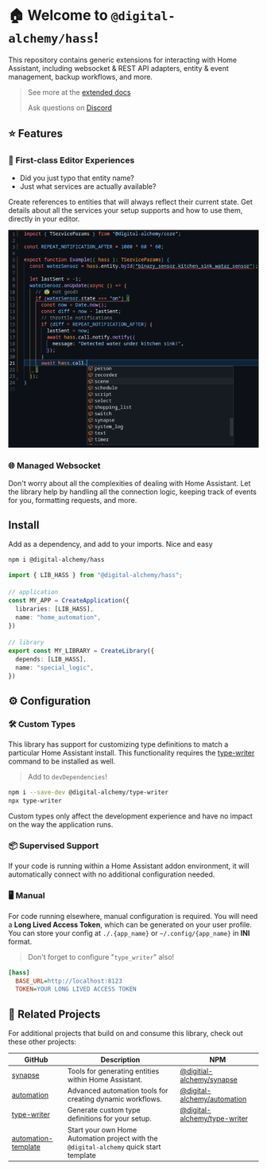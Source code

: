 # 🏠 Welcome to `@digital-alchemy/hass`!

This repository contains generic extensions for interacting with Home Assistant, including websocket & REST API adapters, entity & event management, backup workflows, and more.

> See more at the [extended docs](https://docs.digital-alchemy.app/02-Home-Automation/02.01-hass/%F0%9F%A7%AD-Hass-Overview)
>
> Ask questions on [Discord](https://discord.digital-alchemy.app)

## ⭐ Features
### 📝 First-class Editor Experiences

- Did you just typo that entity name?
- Just what services are actually available?

Create references to entities that will always reflect their current state. Get details about all the services your setup supports and how to use them, directly in your editor.

![editor](./docs/editor.png)

### 🌐 Managed Websocket

Don't worry about all the complexities of dealing with Home Assistant. Let the library help by handling all the connection logic, keeping track of events for you, formatting requests, and more.

## Install

Add as a dependency, and add to your imports. Nice and easy

```bash
npm i @digital-alchemy/hass
```

```typescript
import { LIB_HASS } from "@digital-alchemy/hass";

// application
const MY_APP = CreateApplication({
  libraries: [LIB_HASS],
  name: "home_automation",
})

// library
export const MY_LIBRARY = CreateLibrary({
  depends: [LIB_HASS],
  name: "special_logic",
})
```

## ⚙️ Configuration
### 🛠 Custom Types

This library has support for customizing type definitions to match a particular Home Assistant install. This functionality requires the [type-writer](https://github.com/Digital-Alchemy-TS/type-writer) command to be installed as well.

> Add to `devDependencies`!
```bash
npm i --save-dev @digital-alchemy/type-writer
npx type-writer
```
Custom types only affect the development experience and have no impact on the way the application runs.

### 📦 Supervised Support

If your code is running within a Home Assistant addon environment, it will automatically connect with no additional configuration needed.

### 🖥 Manual

For code running elsewhere, manual configuration is required. You will need a **Long Lived Access Token**, which can be generated on your user profile. You can store your config at `./.{app_name}` or `~/.config/{app_name}` in **INI** format.

> Don't forget to configure "`type_writer`" also!

```ini
[hass]
  BASE_URL=http://localhost:8123
  TOKEN=YOUR LONG LIVED ACCESS TOKEN
```
## 🤝 Related Projects

For additional projects that build on and consume this library, check out these other projects:

| GitHub                                                              | Description                                                                             | NPM                                                                                      |
| ------------------------------------------------------------------- | --------------------------------------------------------------------------------------- | ---------------------------------------------------------------------------------------- |
| [synapse](https://github.com/Digital-Alchemy-TS/synapse)            | Tools for generating entities within Home Assistant.                                    | [@digitial-alchemy/synapse](https://www.npmjs.com/package/@digital-alchemy/synapse)      |
| [automation](https://github.com/Digital-Alchemy-TS/automation)      | Advanced automation tools for creating dynamic workflows.                               | [@digital-alchemy/automation](https://www.npmjs.com/package/@digital-alchemy/automation) |
| [type-writer](https://github.com/Digital-Alchemy-TS/terminal)       | Generate custom type definitions for your setup.                                        | [@digital-alchemy/type-writer](https://www.npmjs.com/package/@digital-alchemy/terminal)  |
| [automation-template](https://github.com/Digital-Alchemy-TS/gotify) | Start your own Home Automation project with the `@digital-alchemy` quick start template |                                                                                          |
